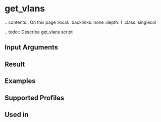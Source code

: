 

# get_vlans

.. contents:: On this page
    :local:
    :backlinks: none
    :depth: 1
    :class: singlecol

.. todo::
    Describe get_vlans script

Input Arguments
---------------

Result
------

Examples
--------

Supported Profiles
------------------

Used in
-------
